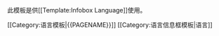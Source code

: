 <noinclude>此模板是供[[Template:Infobox Language]]使用。

[[Category:语言模板|{{PAGENAME}}]]
[[Category:语言信息框模板|语言]]

</noinclude>